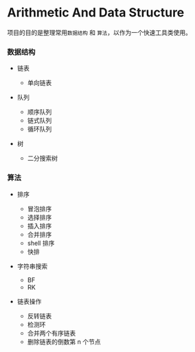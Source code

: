 # Arithmetic And Data Structure

项目的目的是整理常用```数据结构``` 和 ```算法```，以作为一个快速工具类使用。

### 数据结构

- 链表
    - 单向链表
    
- 队列
    - 顺序队列
    - 链式队列
    - 循环队列
- 树
    - 二分搜索树
    
    
    
### 算法

- 排序
    - 冒泡排序
    - 选择排序
    - 插入排序
    - 合并排序
    - shell 排序
    - 快排

- 字符串搜索
    - BF
    - RK

- 链表操作
    - 反转链表
    - 检测环
    - 合并两个有序链表 
    - 删除链表的倒数第 n 个节点


